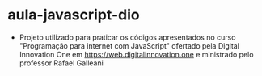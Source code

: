 # aula-javascript-dio

- Projeto utilizado para praticar os códigos apresentados no curso "Programação para internet com JavaScript" ofertado pela Digital Innovation One em https://web.digitalinnovation.one e ministrado pelo professor Rafael Galleani
